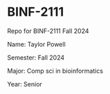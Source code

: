 # BINF-2111
Repo for BINF-2111 Fall 2024

Name: Taylor Powell

Semester: Fall 2024

Major: Comp sci in bioinformatics

Year: Senior
